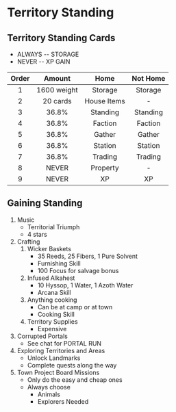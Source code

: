 # Territory Standing

## Territory Standing Cards

+ ALWAYS -- STORAGE
+ NEVER -- XP GAIN

| Order |   Amount    |    Home     | Not Home |
| :---: | :---------: | :---------: | :------: |
|   1   | 1600 weight |   Storage   | Storage  |
|   2   |  20 cards   | House Items |    -     |
|   3   |    36.8%    |  Standing   | Standing |
|   4   |    36.8%    |   Faction   | Faction  |
|   5   |    36.8%    |   Gather    |  Gather  |
|   6   |    36.8%    |   Station   | Station  |
|   7   |    36.8%    |   Trading   | Trading  |
|   8   |    NEVER    |  Property   |    -     |
|   9   |    NEVER    |     XP      |    XP    |

## Gaining Standing

1. Music
	+ Territorial Triumph
	+ 4 stars
2. Crafting
	1. Wicker Baskets
		+ 35 Reeds, 25 Fibers, 1 Pure Solvent
		+ Furnishing Skill
		+ 100 Focus for salvage bonus
	2. Infused Alkahest
		+ 10 Hyssop, 1 Water, 1 Azoth Water
		+ Arcana Skill
	3. Anything cooking
		+ Can be at camp or at town
		+ Cooking Skill
	4. Territory Supplies
		+ Expensive
3. Corrupted Portals
	+ See chat for PORTAL RUN
4. Exploring Territories and Areas
	+ Unlock Landmarks
	+ Complete quests along the way
5. Town Project Board Missions
	+ Only do the easy and cheap ones
	+ Always choose
		+ Animals
		+ Explorers Needed